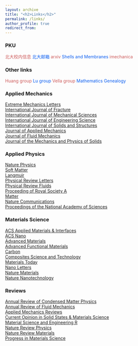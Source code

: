 ```yaml
---
layout: archive
title: "<h2>Links</h2>"
permalink: /links/
author_profile: true
redirect_from: 
---
```

<h3>PKU</h3>


<p style="text-align:left;"> 
	<a href="https://portal.pku.edu.cn/portal2017/#/bizCenter?rand=0.22178454592736918" style="text-decoration:none;color:IndianRed;">北大校内信息</a> 
	<a href="https://mail.pku.edu.cn/" style="text-decoration:none;color:#0C5EF0;">北大邮箱</a> 
	<a href="https://arxiv.org/list/cond-mat/new" style="text-decoration:none;color:IndianRed;">arxiv</a>
	<a href="https://shellbuckling.com/presentations/softShellsMembranes/index.html" style="text-decoration:none;color:#0C5EF0;">Shells and Membranes</a>
	<a href="http://imechanica.org/" style="text-decoration:none;color:IndianRed;">imechanica</a><br> 


<h3>Other links</h3>
<p style="text-align:left;"> 
<a href="https://sites.utexas.edu/ruihuang/" style="text-decoration:none;color:IndianRed;">Huang group</a>
<a href="https://sites.utexas.edu/nanshulu/" style="text-decoration:none;color:#0C5EF0;">Lu group</a>
<a href="https://people.maths.ox.ac.uk/vella/" style="text-decoration:none;color:IndianRed;">Vella group</a>
<a href="https://www.mathgenealogy.org/id.php?id=269836" style="text-decoration:none;color:#0C5EF0;">Mathematics Genealogy</a>
</p>


<h3>Applied Mechanics</h3>

<p style="text-align:left;">
	<a href="https://www.sciencedirect.com/journal/extreme-mechanics-letters">Extreme Mechanics Letters</a><br> 
	<a href="https://www.springer.com/journal/10704">International Journal of Fracture</a><br> 
	<a href="https://www.journals.elsevier.com/international-journal-of-mechanical-sciences">International Journal of Mechanical Sciences</a><br> 
	<a href="https://www.journals.elsevier.com/international-journal-of-engineering-science" >International Journal of Engineering Science</a><br> 
	<a href="https://www.journals.elsevier.com/international-journal-of-solids-and-structures">International Journal of Solids and Structures</a><br> 
	<a href="https://asmedigitalcollection.asme.org/appliedmechanics">Journal of Applied Mechanics</a><br> 
	<a href="https://www.cambridge.org/core/journals/journal-of-fluid-mechanics">Journal of Fluid Mechanics</a><br> 
	<a href="https://www.journals.elsevier.com/journal-of-the-mechanics-and-physics-of-solids">Journal of the Mechanics and Physics of Solids</a><br> 
</p>


<h3>Applied Physics</h3>

<p style="text-align:left;">
<a href="https://www.nature.com/nphys/">Nature Physics</a><br>
<a href="https://pubs.rsc.org/en/journals/journalissues/sm#!recentarticles">Soft Matter</a><br> 
<a href="https://pubs.acs.org/journal/langd5">Langmuir</a><br>
<a href="https://journals.aps.org/prl/">Physical Review Letters</a><br>
<a href="https://journals.aps.org/prfluids/">Physical Review Fluids</a><br> 
<a href="https://royalsocietypublishing.org/journal/rspa">Proceeding of Royal Society A</a><br> 
<a href="https://www.cell.com/matter/newarticles">Matter</a>
<br>
<a href="https://www.nature.com/ncomms/">Nature Communications</a>
<br>
<a href="https://www.pnas.org/">Proceedings of the National Academy of Sciences</a>
<br>
</p>


<h3>Materials Science</h3>

<p style="text-align:left;">
<a href="https://pubs.acs.org/journal/aamick">ACS Applied Materials & Interfaces</a><br>
<a href="https://pubs.acs.org/journal/ancac3">ACS Nano</a><br>
<a href="https://onlinelibrary.wiley.com/journal/15214095">Advanced Materials</a><br>
<a href="https://onlinelibrary.wiley.com/toc/16163028/28/12">Advanced Functional Materials</a><br>
<a href="https://www.journals.elsevier.com/carbon">Carbon</a><br>
<a href="https://www.journals.elsevier.com/composites-science-and-technology">Composites Science and Technology</a><br>
<a href="https://www.journals.elsevier.com/materials-today">Materials Today</a><br>
<a href="https://pubs.acs.org/journal/nalefd">Nano Letters</a><br>
<a href="https://www.nature.com/nmat/">Nature Materials</a><br>
<a href="https://www.nature.com/nnano/">Nature Nanotechnology</a><br>
</p>


<h3>Reviews</h3>
<a href="https://www.annualreviews.org/journal/conmatphys">Annual Review of Condensed Matter Physics</a>
<br>
<a href="https://www.annualreviews.org/journal/fluid">Annual Review of Fluid Mechanics</a>
<br>
<a href="https://asmedigitalcollection.asme.org/appliedmechanicsreviews">Applied Mechanics Reviews</a>
<br>
<a href="https://www.journals.elsevier.com/current-opinion-in-solid-state-and-materials-science">Current Opinion in Solid States & Materials Science</a>
<br>
<a href="https://www.journals.elsevier.com/materials-science-and-engineering-r-reports">Material Science and Engineering R</a>
<br>
<a href="https://www.nature.com/natrevphys/">Nature Review Physics</a>
<br>
<a href="https://www.nature.com/natrevmats/">Nature Review Materials</a>
<br>
<a href="https://www.journals.elsevier.com/progress-in-materials-science">Progress in Materials Science</a>


